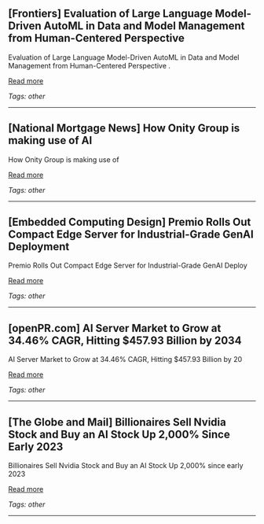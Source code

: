 ## [Frontiers] Evaluation of Large Language Model-Driven AutoML in Data and Model Management from Human-Centered Perspective

Evaluation of Large Language Model-Driven AutoML in Data and Model Management from Human-Centered Perspective .

[Read more](https://www.frontiersin.org/journals/artificial-intelligence/articles/10.3389/frai.2025.1590105/full)

_Tags: other_

---
## [National Mortgage News] How Onity Group is making use of AI

How Onity Group is making use of

[Read more](https://www.nationalmortgagenews.com/list/inside-onitys-ai-driven-mortgage-strategy)

_Tags: other_

---
## [Embedded Computing Design] Premio Rolls Out Compact Edge Server for Industrial-Grade GenAI Deployment

Premio Rolls Out Compact Edge Server for Industrial-Grade GenAI Deploy

[Read more](https://embeddedcomputing.com/technology/ai-machine-learning/ai-logic-devices-worload-acceleration/premio-rolls-out-compact-edge-server-for-industrial-grade-genai-deployment)

_Tags: other_

---
## [openPR.com] AI Server Market to Grow at 34.46% CAGR, Hitting $457.93 Billion by 2034

AI Server Market to Grow at 34.46% CAGR, Hitting $457.93 Billion by 20

[Read more](https://www.openpr.com/news/4096027/ai-server-market-to-grow-at-34-46-cagr-hitting-457-93-billion)

_Tags: other_

---
## [The Globe and Mail] Billionaires Sell Nvidia Stock and Buy an AI Stock Up 2,000% Since Early 2023

Billionaires Sell Nvidia Stock and Buy an AI Stock Up 2,000% since early 2023

[Read more](https://www.theglobeandmail.com/investing/markets/stocks/NVDA/pressreleases/33261705/billionaires-sell-nvidia-stock-and-buy-an-ai-stock-up-2000-since-early-2023/)

_Tags: other_

---

